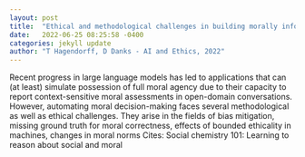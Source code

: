 ```yaml
---
layout: post
title:  "Ethical and methodological challenges in building morally informed AI systems"
date:   2022-06-25 08:25:58 -0400
categories: jekyll update
author: "T Hagendorff, D Danks - AI and Ethics, 2022"
---
```

Recent progress in large language models has led to applications that can (at least) simulate possession of full moral agency due to their capacity to report context-sensitive moral assessments in open-domain conversations. However, automating moral decision-making faces several methodological as well as ethical challenges. They arise in the fields of bias mitigation, missing ground truth for moral correctness, effects of bounded ethicality in machines, changes in moral norms  Cites: Social chemistry 101: Learning to reason about social and moral